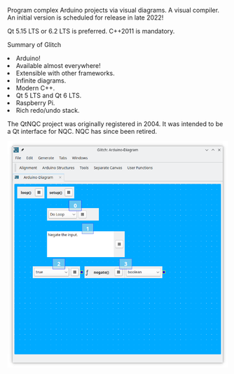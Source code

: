 Program complex Arduino projects via visual diagrams. A visual compiler.
An initial version is scheduled for release in late 2022!

Qt 5.15 LTS or 6.2 LTS is preferred. C++2011 is mandatory.

Summary of Glitch

<li>Arduino!</li>
<li>Available almost everywhere!</li>
<li>Extensible with other frameworks.</li>
<li>Infinite diagrams.</li>
<li>Modern C++.</li>
<li>Qt 5 LTS and Qt 6 LTS.</li>
<li>Raspberry Pi.</li>
<li>Rich redo/undo stack.</li>

The QtNQC project was originally registered in 2004.
It was intended to be a Qt interface for NQC. NQC has since been retired.

![alt text](https://raw.githubusercontent.com/textbrowser/glitch/master/Images/glitch-1.png)
